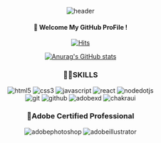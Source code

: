 <div align="center">
  
  ![header](https://capsule-render.vercel.app/api?type=venom&color=gradient&height=300&section=header&text=LEE%20JONG%20IN&fontSize=90)
  
  ####  :wave: Welcome My GitHub ProFile !
 [![Hits](https://hits.seeyoufarm.com/api/count/incr/badge.svg?url=https%3A%2F%2Fgithub.com%2Fgjbae1212%2Fhit-counter&count_bg=%2388F1C7&title_bg=%232ED13C&icon=&title=hits&edge_flat=false)](https://hits.seeyoufarm.com)
  
  [![Anurag's GitHub stats](https://github-readme-stats.vercel.app/api?username=JongInHey&show_icons=true&theme=radical&hide_rank=true)](https://github.com/anuraghazra/github-readme-stats)
  
  ### 💪🏼SKILLS
  
  ![html5](https://img.shields.io/badge/html5-E34F26.svg?&style=for-the-badge&logo=html5&logoColor=white)
  ![css3](https://img.shields.io/badge/css3-1572B6.svg?&style=for-the-badge&logo=css3&logoColor=white)
  ![javascript](https://img.shields.io/badge/javascript-F7DF1E.svg?&style=for-the-badge&logo=javascript&logoColor=222)
  ![react](https://img.shields.io/badge/react-61DAFB.svg?&style=for-the-badge&logo=react&logoColor=222)
  ![nodedotjs](https://img.shields.io/badge/node.js-5FA04E.svg?&style=for-the-badge&logo=nodedotjs&logoColor=white)
  <br />
  ![git](https://img.shields.io/badge/git-F05032.svg?&style=for-the-badge&logo=git&logoColor=white)
  ![github](https://img.shields.io/badge/github-181717.svg?&style=for-the-badge&logo=github&logoColor=white)
  ![adobexd](https://img.shields.io/badge/adobe%20xd-FF61F6.svg?&style=for-the-badge&logo=adobexd&logoColor=white)
  ![chakraui](https://img.shields.io/badge/chakra%20ui-319795.svg?&style=for-the-badge&logo=chakraui&logoColor=white)
  
  ### 📃Adobe Certified Professional
  
  ![adobephotoshop](https://img.shields.io/badge/adobe%20photoshop-31A8FF.svg?&style=for-the-badge&logo=adobephotoshop&logoColor=white)
  ![adobeillustrator](https://img.shields.io/badge/adobe%20illustrator-FF9A00.svg?&style=for-the-badge&logo=adobeillustrator&logoColor=white)
</div>


  
